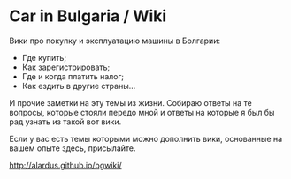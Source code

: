 # Car in Bulgaria / Wiki

Вики про покупку и эксплуатацию машины в Болгарии:
- Где купить;
- Как зарегистрировать;
- Где и когда платить налог;
- Как ездить в другие страны...

И прочие заметки на эту темы из жизни. Собираю ответы на те вопросы, которые стояли передо мной и ответы на которые я был бы рад узнать из такой вот вики.

Если у вас есть темы которыми можно дополнить вики, основанные на вашем опыте здесь, присылайте.

<http://alardus.github.io/bgwiki/>